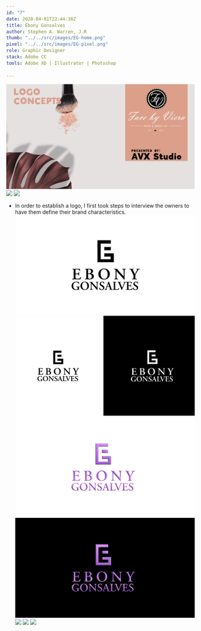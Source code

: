 ```yaml
---
id: "7"
date: 2020-04-01T22:44:38Z
title: Ebony Gonsalves
author: Stephen A. Warren, J.R
thumb: "../../src/images/EG-home.png"
pixel: "../../src/images/EG-pixel.png"
role: Graphic Designer
stack: Adobe CC
tools: Adobe XD | Illustrator | Photoshop

---
```


![](../../src/images/EG-One.png)
![](../../src/images/EG-Two.png)
![](../../src/images/EG-Three.png)

* In order to establish a logo, I first took steps to interview the owners to have them define their brand characteristics.  
  ![](../../src/images/EG-Four.png) ![](../../src/images/EG-Five.png) ![](../../src/images/EG-Six.png) ![](../../src/images/EG-Seven.png) ![](../../src/images/EG-Eight.png) ![](../../src/images/EG-Nine.png) ![](../../src/images/EG-Ten.png)